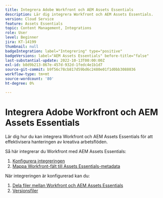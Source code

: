 ```yaml
---
title: Integrera Adobe Workfront och AEM Assets Essentials
description: Lär dig integrera Workfront och AEM Assets Essentials.
version: Cloud Service
feature: Assets Essentials
topic: Content Management, Integrations
role: User
level: Beginner
jira: KT-14199
thumbnail: null
badgeIntegration: label="Integrering" type="positive"
badgeVersions: label="AEM Assets Essentials" before-title="false"
last-substantial-update: 2022-10-13T00:00:00Z
exl-id: b8d9b213-867e-457d-932d-1fedc4e1b1d7
source-git-commit: b9f56c78cb817d59bd6c2480e01f1d0bb3088036
workflow-type: tm+mt
source-wordcount: '80'
ht-degree: 0%

---
```


# Integrera Adobe Workfront och AEM Assets Essentials

Lär dig hur du kan integrera Workfront och AEM Assets Essentials för att effektivisera hanteringen av kreativa arbetsflöden.

Så här integrerar du Workfront med AEM Assets Essentials:

1. [Konfigurera integreringen](./configure.md)
1. [Mappa Workfront-fält till Assets Essentials-metadata](./map-metadata.md)

När integreringen är konfigurerad kan du:

1. [Dela filer mellan Workfront och AEM Assets Essentials](./link-send.md)
1. [Versionsfiler](./versions.md)
